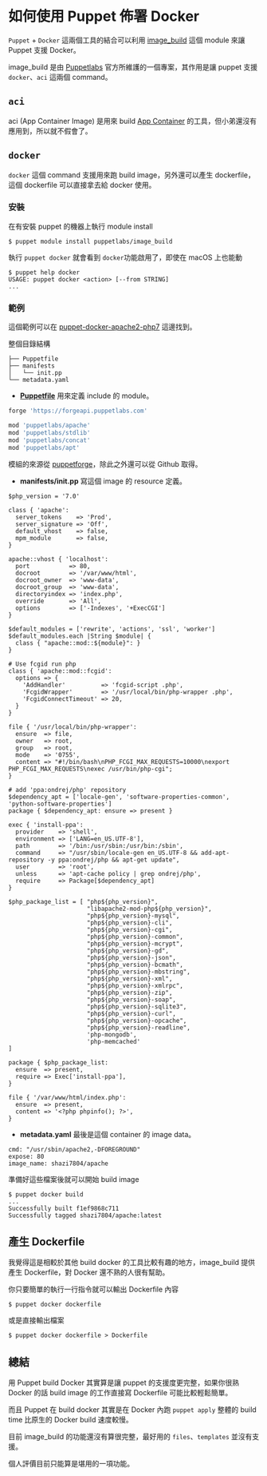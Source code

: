# 如何使用 Puppet 佈署 Docker

`Puppet` + `Docker` 這兩個工具的結合可以利用 [image_build][image_build] 這個 module 來讓 Puppet 支援 Docker。

image_build 是由 [Puppetlabs][puppetlabs] 官方所維護的一個專案，其作用是讓 puppet 支援 `docker`、`aci` 這兩個 command。

## `aci`

aci (App Container Image) 是用來 build [App Container][app-container] 的工具，但小弟還沒有應用到，所以就不假會了。 

## `docker`

`docker` 這個 command 支援用來跑 build image，另外還可以產生 dockerfile，這個 dockerfile 可以直接拿去給 docker 使用。

### 安裝

在有安裝 puppet 的機器上執行 module install

```shell
$ puppet module install puppetlabs/image_build
```

執行 `puppet docker` 就會看到 `docker`功能啟用了，即使在 macOS 上也能動

```shell
$ puppet help docker
USAGE: puppet docker <action> [--from STRING]
...
```

### 範例

這個範例可以在 [puppet-docker-apache2-php7](https://github.com/shazi7804/puppet-docker-apache2-php7) 這邊找到。

整個目錄結構

```
├── Puppetfile
├── manifests
│   └── init.pp
└── metadata.yaml
```

- [**Puppetfile**][puppetfile] 用來定義 include 的 module。

```ruby
forge 'https://forgeapi.puppetlabs.com'

mod 'puppetlabs/apache'
mod 'puppetlabs/stdlib'
mod 'puppetlabs/concat'
mod 'puppetlabs/apt'
```

模組的來源從 [puppetforge][puppetforge]，除此之外還可以從 Github 取得。

- **manifests/init.pp** 寫這個 image 的 resource 定義。

```puppet
$php_version = '7.0'

class { 'apache':
  server_tokens    => 'Prod',
  server_signature => 'Off',
  default_vhost    => false,
  mpm_module       => false,
}

apache::vhost { 'localhost':
  port           => 80,
  docroot        => '/var/www/html',
  docroot_owner  => 'www-data',
  docroot_group  => 'www-data',
  directoryindex => 'index.php',
  override       => 'All',
  options        => ['-Indexes', '+ExecCGI']
}

$default_modules = ['rewrite', 'actions', 'ssl', 'worker']
$default_modules.each |String $module| {
  class { "apache::mod::${module}": }
}

# Use fcgid run php
class { 'apache::mod::fcgid':
  options => {
    'AddHandler'          => 'fcgid-script .php',
    'FcgidWrapper'        => '/usr/local/bin/php-wrapper .php',
    'FcgidConnectTimeout' => 20,
  }
}

file { '/usr/local/bin/php-wrapper':
  ensure  => file,
  owner   => root,
  group   => root,
  mode    => '0755',
  content => "#!/bin/bash\nPHP_FCGI_MAX_REQUESTS=10000\nexport PHP_FCGI_MAX_REQUESTS\nexec /usr/bin/php-cgi";
}

# add 'ppa:ondrej/php' repository
$dependency_apt = ['locale-gen', 'software-properties-common', 'python-software-properties']
package { $dependency_apt: ensure => present }

exec { 'install-ppa':
  provider    => 'shell',
  environment => ['LANG=en_US.UTF-8'],
  path        => '/bin:/usr/sbin:/usr/bin:/sbin',
  command     => "/usr/sbin/locale-gen en_US.UTF-8 && add-apt-repository -y ppa:ondrej/php && apt-get update",
  user        => 'root',
  unless      => 'apt-cache policy | grep ondrej/php',
  require     => Package[$dependency_apt]
}

$php_package_list = [ "php${php_version}",
                      "libapache2-mod-php${php_version}",
                      "php${php_version}-mysql",
                      "php${php_version}-cli",
                      "php${php_version}-cgi",
                      "php${php_version}-common",
                      "php${php_version}-mcrypt",
                      "php${php_version}-gd",
                      "php${php_version}-json",
                      "php${php_version}-bcmath",
                      "php${php_version}-mbstring",
                      "php${php_version}-xml",
                      "php${php_version}-xmlrpc",
                      "php${php_version}-zip",
                      "php${php_version}-soap",
                      "php${php_version}-sqlite3",
                      "php${php_version}-curl",
                      "php${php_version}-opcache",
                      "php${php_version}-readline",
                      'php-mongodb',
                      'php-memcached'
]

package { $php_package_list:
  ensure  => present,
  require => Exec['install-ppa'],
}

file { '/var/www/html/index.php':
  ensure  => present,
  content => '<?php phpinfo(); ?>',
}
```

- **metadata.yaml** 最後是這個 container 的 image data。

```
cmd: "/usr/sbin/apache2,-DFOREGROUND"
expose: 80
image_name: shazi7804/apache
```

準備好這些檔案後就可以開始 build image

```shell
$ puppet docker build
...
Successfully built f1ef9868c711
Successfully tagged shazi7804/apache:latest
```

## 產生 Dockerfile

我覺得這是相較於其他 build docker 的工具比較有趣的地方，image_build 提供產生 Dockerfile，對 Docker 還不熟的人很有幫助。

你只要簡單的執行一行指令就可以輸出 Dockerfile 內容

```shell
$ puppet docker dockerfile
```

或是直接輸出檔案

```shell
$ puppet docker dockerfile > Dockerfile
```

## 總結

用 Puppet build Docker 其實算是讓 puppet 的支援度更完整，如果你很熟 Docker 的話 build image 的工作直接寫 Dockerfile 可能比較輕鬆簡單。

而且 Puppet 在 build docker 其實是在 Docker 內跑 `puppet apply` 整體的 build time 比原生的 Docker build 速度較慢。

目前 image_build 的功能還沒有算很完整，最好用的 `files`、`templates` 並沒有支援。

個人評價目前只能算是堪用的一項功能。

[image_build]: https://github.com/puppetlabs/puppetlabs-image_build
[puppetlabs]: https://github.com/puppetlabs
[app-container]: https://github.com/appc/spec
[puppetfile]: https://puppet.com/docs/pe/2017.3/code_management/puppetfile.html
[puppetforge]: https://forge.puppet.com

